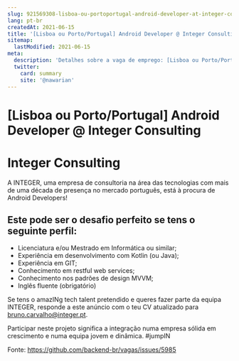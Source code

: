 ```yaml
---
slug: 921569308-lisboa-ou-portoportugal-android-developer-at-integer-consulting
lang: pt-br
createdAt: 2021-06-15
title: '[Lisboa ou Porto/Portugal] Android Developer @ Integer Consulting - Vaga de Emprego'
sitemap:
  lastModified: 2021-06-15
meta:
  description: 'Detalhes sobre a vaga de emprego: [Lisboa ou Porto/Portugal] Android Developer @ Integer Consulting'
  twitter:
    card: summary
    site: '@nawarian'
---
```


# [Lisboa ou Porto/Portugal] Android Developer @ Integer Consulting

# Integer Consulting

A INTEGER, uma empresa de consultoria na área das tecnologias com mais de uma década de presença no mercado português, está à procura de Android Developers!

## Este pode ser o desafio perfeito se tens o seguinte perfil:

- Licenciatura e/ou Mestrado em Informática ou similar;
- Experiência em desenvolvimento com Kotlin (ou Java);
- Experiência em GIT;
- Conhecimento em restful web services;
- Conhecimento nos padrões de design MVVM;
- Inglês fluente (obrigatório)

Se tens o amazINg tech talent pretendido e queres fazer parte da equipa INTEGER, responde a este anúncio com o teu CV atualizado para bruno.carvalho@integer.pt.

Participar neste projeto significa a integração numa empresa sólida em crescimento e numa equipa jovem e dinâmica. #jumpIN


Fonte: https://github.com/backend-br/vagas/issues/5985